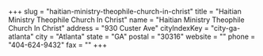 +++
slug = "haitian-ministry-theophile-church-in-christ"
title = "Haitian Ministry Theophile Church In Christ"
name = "Haitian Ministry Theophile Church In Christ"
address = "930 Custer Ave"
cityIndexKey = "city-ga-atlanta"
city = "Atlanta"
state = "GA"
postal = "30316"
website = ""
phone = "404-624-9432"
fax = ""
+++
